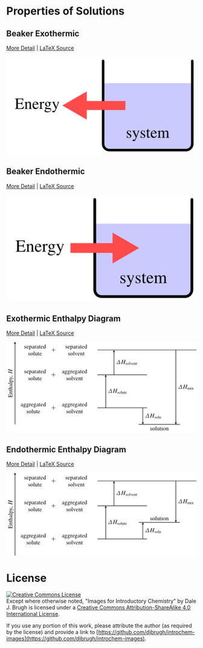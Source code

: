 # Properties of Solutions

## Beaker Exothermic
[More Detail](beaker-exothermic/Readme.md) | [LaTeX Source](beaker-exothermic/beaker-exothermic.tex)

![beaker-exothermic](beaker-exothermic/beaker-exothermic.png)

## Beaker Endothermic
[More Detail](beaker-endothermic/Readme.md) | [LaTeX Source](beaker-endothermic/beaker-endothermic.tex)

![beaker-endothermic](beaker-endothermic/beaker-endothermic.png)

## Exothermic Enthalpy Diagram
[More Detail](exothermic-enthalpy-diagram/Readme.md) | [LaTeX Source](exothermic-enthalpy-diagram/sol-energetics-exothermic.tex)

![sol-energetics-exothermic](exothermic-enthalpy-diagram/sol-energetics-exothermic.png)

## Endothermic Enthalpy Diagram
[More Detail](endothermic-enthalpy-diagram/Readme.md) | [LaTeX Source](endothermic-enthalpy-diagram/sol-energetics-endothermic.tex)

![sol-energetics-endothermic](endothermic-enthalpy-diagram/sol-energetics-endothermic.png)

# License

[![Creative Commons License][image-1]][1]  
Except where otherwise noted, "Images for Introductory Chemistry" by Dale J. Brugh is licensed under a [Creative Commons Attribution-ShareAlike 4.0 International License][1]. 

If you use any portion of this work, please attribute the author (as required by the license) and provide a link to [https://github.com/djbrugh/introchem-images](https://github.com/djbrugh/introchem-images). 

[1]:    http://creativecommons.org/licenses/by-sa/4.0/

[image-1]:  https://i.creativecommons.org/l/by-sa/4.0/88x31.png